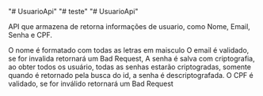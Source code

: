 "# UsuarioApi" 
"# teste" 
"# UsuarioApi" 

API que armazena de retorna informações de usuario, como Nome, Email, Senha e CPF.

O nome é formatado com todas as letras em maisculo
O email é validado, se for invalida retornará um Bad Request,
A senha é salva com criptografia, ao obter todos os usuário, todas as senhas estarão criptogradas, somente quando é retornado pela busca do id, a senha é descriptografada.
O CPF é validado, se for inválido retornará um Bad Request


